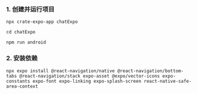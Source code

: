 ### 1. 创建并运行项目

```shell
npx crate-expo-app chatExpo

cd chatExpo

npm run android
```

### 2. 安装依赖

```shell
npx expo install @react-navigation/native @react-navigation/bottom-tabs @react-navigation/stack expo-asset @expo/vector-icons expo-constants expo-font expo-linking expo-splash-screen react-native-safe-area-context
```
